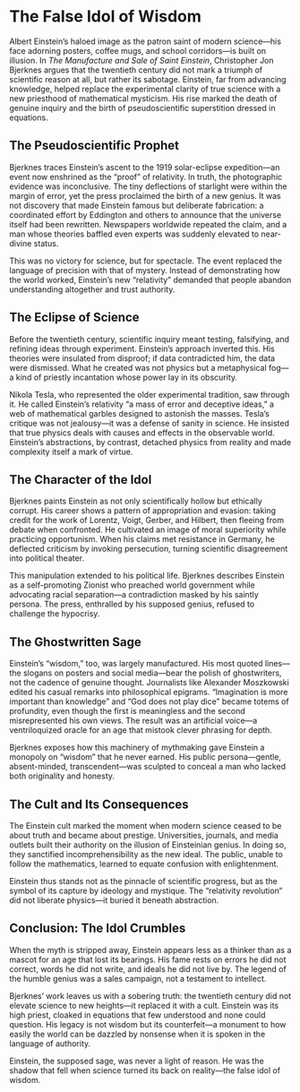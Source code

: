 # The False Idol of Wisdom

Albert Einstein’s haloed image as the patron saint of modern science—his face adorning posters, coffee mugs, and school corridors—is built on illusion. In *The Manufacture and Sale of Saint Einstein*, Christopher Jon Bjerknes argues that the twentieth century did not mark a triumph of scientific reason at all, but rather its sabotage. Einstein, far from advancing knowledge, helped replace the experimental clarity of true science with a new priesthood of mathematical mysticism. His rise marked the death of genuine inquiry and the birth of pseudoscientific superstition dressed in equations.

## The Pseudoscientific Prophet

Bjerknes traces Einstein’s ascent to the 1919 solar-eclipse expedition—an event now enshrined as the “proof” of relativity. In truth, the photographic evidence was inconclusive. The tiny deflections of starlight were within the margin of error, yet the press proclaimed the birth of a new genius. It was not discovery that made Einstein famous but deliberate fabrication: a coordinated effort by Eddington and others to announce that the universe itself had been rewritten. Newspapers worldwide repeated the claim, and a man whose theories baffled even experts was suddenly elevated to near-divine status.

This was no victory for science, but for spectacle. The event replaced the language of precision with that of mystery. Instead of demonstrating how the world worked, Einstein’s new “relativity” demanded that people abandon understanding altogether and trust authority.

## The Eclipse of Science

Before the twentieth century, scientific inquiry meant testing, falsifying, and refining ideas through experiment. Einstein’s approach inverted this. His theories were insulated from disproof; if data contradicted him, the data were dismissed. What he created was not physics but a metaphysical fog—a kind of priestly incantation whose power lay in its obscurity.

Nikola Tesla, who represented the older experimental tradition, saw through it. He called Einstein’s relativity “a mass of error and deceptive ideas,” a web of mathematical garbles designed to astonish the masses. Tesla’s critique was not jealousy—it was a defense of sanity in science. He insisted that true physics deals with causes and effects in the observable world. Einstein’s abstractions, by contrast, detached physics from reality and made complexity itself a mark of virtue.

## The Character of the Idol

Bjerknes paints Einstein as not only scientifically hollow but ethically corrupt. His career shows a pattern of appropriation and evasion: taking credit for the work of Lorentz, Voigt, Gerber, and Hilbert, then fleeing from debate when confronted. He cultivated an image of moral superiority while practicing opportunism. When his claims met resistance in Germany, he deflected criticism by invoking persecution, turning scientific disagreement into political theater.

This manipulation extended to his political life. Bjerknes describes Einstein as a self-promoting Zionist who preached world government while advocating racial separation—a contradiction masked by his saintly persona. The press, enthralled by his supposed genius, refused to challenge the hypocrisy.

## The Ghostwritten Sage

Einstein’s “wisdom,” too, was largely manufactured. His most quoted lines—the slogans on posters and social media—bear the polish of ghostwriters, not the cadence of genuine thought. Journalists like Alexander Moszkowski edited his casual remarks into philosophical epigrams. “Imagination is more important than knowledge” and “God does not play dice” became totems of profundity, even though the first is meaningless and the second misrepresented his own views. The result was an artificial voice—a ventriloquized oracle for an age that mistook clever phrasing for depth.

Bjerknes exposes how this machinery of mythmaking gave Einstein a monopoly on “wisdom” that he never earned. His public persona—gentle, absent-minded, transcendent—was sculpted to conceal a man who lacked both originality and honesty.

## The Cult and Its Consequences

The Einstein cult marked the moment when modern science ceased to be about truth and became about prestige. Universities, journals, and media outlets built their authority on the illusion of Einsteinian genius. In doing so, they sanctified incomprehensibility as the new ideal. The public, unable to follow the mathematics, learned to equate confusion with enlightenment.

Einstein thus stands not as the pinnacle of scientific progress, but as the symbol of its capture by ideology and mystique. The “relativity revolution” did not liberate physics—it buried it beneath abstraction.

## Conclusion: The Idol Crumbles

When the myth is stripped away, Einstein appears less as a thinker than as a mascot for an age that lost its bearings. His fame rests on errors he did not correct, words he did not write, and ideals he did not live by. The legend of the humble genius was a sales campaign, not a testament to intellect.

Bjerknes’ work leaves us with a sobering truth: the twentieth century did not elevate science to new heights—it replaced it with a cult. Einstein was its high priest, cloaked in equations that few understood and none could question. His legacy is not wisdom but its counterfeit—a monument to how easily the world can be dazzled by nonsense when it is spoken in the language of authority.

Einstein, the supposed sage, was never a light of reason. He was the shadow that fell when science turned its back on reality—the false idol of wisdom.
